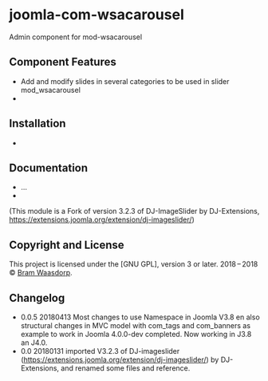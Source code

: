 # joomla-com-wsacarousel
Admin component for mod-wsacarousel 

## Component Features
* Add and modify slides in several categories to be used in slider mod_wsacarousel
*

## Installation
* 

## Documentation
* ...
*


(This module is a Fork of version 3.2.3 of DJ-ImageSlider by DJ-Extensions,
https://extensions.joomla.org/extension/dj-imageslider/)



## Copyright and License

This project is licensed under the [GNU GPL], version 3 or later.
2018&thinsp;&ndash;&thinsp;2018 &copy; [Bram Waasdorp](http://www.waasdorpsoekhan.nl).

## Changelog
* 0.0.5 20180413 Most changes to use Namespace in Joomla V3.8 en also structural changes in MVC model with com_tags and com_banners as example to work in Joomla 4.0.0-dev completed. Now working in J3.8 an J4.0.
* 0.0 20180131 imported V3.2.3 of DJ-imageslider (https://extensions.joomla.org/extension/dj-imageslider/) by DJ-Extensions,
and renamed some files and reference.


